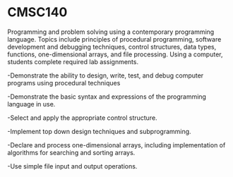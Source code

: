 # CMSC140
Programming and problem solving using a contemporary programming language. Topics include principles of procedural programming, software development and debugging techniques, control structures, data types, functions, one-dimensional arrays, and file processing. Using a computer, students complete required lab assignments. 

-Demonstrate the ability to design, write, test, and debug computer programs using procedural techniques

-Demonstrate the basic syntax and expressions of the programming language in use.

-Select and apply the appropriate control structure.

-Implement top down design techniques and subprogramming.

-Declare and process one-dimensional arrays, including implementation of algorithms for searching and sorting arrays.

-Use simple file input and output operations.
